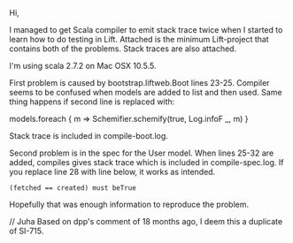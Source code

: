 Hi,

I managed to get Scala compiler to emit stack trace twice when I started to learn how to do testing in Lift. Attached is the minimum Lift-project that contains both of the problems. Stack traces are also attached.

I'm using scala 2.7.2 on Mac OSX 10.5.5.

First problem is caused by bootstrap.liftweb.Boot lines 23-25. Compiler seems to be confused when models are added to list and then used. Same thing happens if second line is replaced with:

  models.foreach { m => Schemifier.schemify(true, Log.infoF _, m) }

Stack trace is included in compile-boot.log.


Second problem is in the spec for the User model. When lines 25-32 are added, compiles gives stack trace which is included in compile-spec.log. If you replace line 28 with line below, it works as intended.

    (fetched == created) must beTrue


Hopefully that was enough information to reproduce the problem.

// Juha
Based on dpp's comment of 18 months ago, I deem this a duplicate of SI-715.
